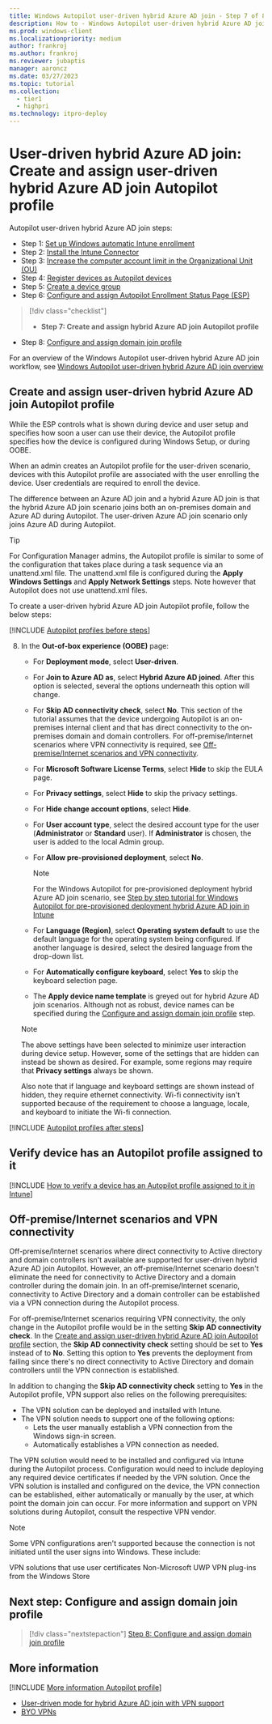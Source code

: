 ```yaml
---
title: Windows Autopilot user-driven hybrid Azure AD join - Step 7 of 8 - Create and assign user-driven hybrid Azure AD join Autopilot profile
description: How to - Windows Autopilot user-driven hybrid Azure AD join - Step 7 of 8 - Create and assign user-driven hybrid Azure AD join Autopilot profile.
ms.prod: windows-client
ms.localizationpriority: medium
author: frankroj
ms.author: frankroj
ms.reviewer: jubaptis
manager: aaroncz
ms.date: 03/27/2023
ms.topic: tutorial
ms.collection: 
  - tier1
  - highpri
ms.technology: itpro-deploy
---
```


# User-driven hybrid Azure AD join: Create and assign user-driven hybrid Azure AD join Autopilot profile

Autopilot user-driven hybrid Azure AD join steps:

- Step 1: [Set up Windows automatic Intune enrollment](hybrid-azure-ad-join-automatic-enrollment.md)
- Step 2: [Install the Intune Connector](hybrid-azure-ad-join-intune-connector.md)
- Step 3: [Increase the computer account limit in the Organizational Unit (OU)](hybrid-azure-ad-join-computer-account-limit.md)
- Step 4: [Register devices as Autopilot devices](hybrid-azure-ad-join-register-device.md)
- Step 5: [Create a device group](hybrid-azure-ad-join-device-group.md)
- Step 6: [Configure and assign Autopilot Enrollment Status Page (ESP)](hybrid-azure-ad-join-esp.md)
> [!div class="checklist"]
> - **Step 7: Create and assign hybrid Azure AD join Autopilot profile**
- Step 8: [Configure and assign domain join profile](hybrid-azure-ad-join-domain-join-profile.md)

For an overview of the Windows Autopilot user-driven hybrid Azure AD join workflow, see [Windows Autopilot user-driven hybrid Azure AD join overview](hybrid-azure-ad-join-workflow.md)

## Create and assign user-driven hybrid Azure AD join Autopilot profile

While the ESP controls what is shown during device and user setup and specifies how soon a user can use their device, the Autopilot profile specifies how the device is configured during Windows Setup, or during OOBE.

When an admin creates an Autopilot profile for the user-driven scenario, devices with this Autopilot profile are associated with the user enrolling the device. User credentials are required to enroll the device.

The difference between an Azure AD join and a hybrid Azure AD join is that the hybrid Azure AD join scenario joins both an on-premises domain and Azure AD during Autopilot. The user-driven Azure AD join scenario only joins Azure AD during Autopilot.

> [!TIP]
>
> For Configuration Manager admins, the Autopilot profile is similar to some of the configuration that takes place during a task sequence via an unattend.xml file. The unattend.xml file is configured during the **Apply Windows Settings** and **Apply Network Settings** steps. Note however that Autopilot does not use unattend.xml files.

To create a user-driven hybrid Azure AD join Autopilot profile, follow the below steps:

[!INCLUDE [Autopilot profiles before steps](../includes/autopilot-profile-steps-before.md)]

8. In the **Out-of-box experience (OOBE)** page:

      - For **Deployment mode**, select **User-driven**.

      - For **Join to Azure AD as**, select **Hybrid Azure AD joined**. After this option is selected, several the options underneath this option will change.

      - For **Skip AD connectivity check**, select **No**. This section of the tutorial assumes that the device undergoing Autopilot is an on-premises internal client and that has direct connectivity to the on-premises domain and domain controllers. For off-premise/Internet scenarios where VPN connectivity is required, see [Off-premise/Internet scenarios and VPN connectivity](#off-premiseinternet-scenarios-and-vpn-connectivity).

      - For **Microsoft Software License Terms**, select **Hide** to skip the EULA page.

      - For **Privacy settings**, select **Hide** to skip the privacy settings.

      - For **Hide change account options**, select **Hide**.

      - For **User account type**, select the desired account type for the user (**Administrator** or **Standard** user). If **Administrator** is chosen, the user is added to the local Admin group.

      - For **Allow pre-provisioned deployment**, select **No**.

        > [!NOTE]
        >
        > For the Windows Autopilot for pre-provisioned deployment hybrid Azure AD join scenario, see [Step by step tutorial for Windows Autopilot for pre-provisioned deployment hybrid Azure AD join in Intune](../pre-provisioning/hybrid-azure-ad-join-workflow.md)

      - For **Language (Region)**, select **Operating system default** to use the default language for the operating system being configured. If another language is desired, select the desired language from the drop-down list.

      - For **Automatically configure keyboard**, select **Yes** to skip the keyboard selection page.

      - The **Apply device name template** is greyed out for hybrid Azure AD join scenarios. Although not as robust, device names can be specified during the [Configure and assign domain join profile](hybrid-azure-ad-join-domain-join-profile.md) step.

      > [!NOTE]
      >
      > The above settings have been selected to minimize user interaction during device setup. However, some of the settings that are hidden can instead be shown as desired. For example, some regions may require that **Privacy settings** always be shown.
      >
      > Also note that if language and keyboard settings are shown instead of hidden, they require ethernet connectivity. Wi-fi connectivity isn't supported because of the requirement to choose a language, locale, and keyboard to initiate the Wi-fi connection.

[!INCLUDE [Autopilot profiles after steps](../includes/autopilot-profile-steps-after.md)]

## Verify device has an Autopilot profile assigned to it

[!INCLUDE [How to verify a device has an Autopilot profile assigned to it in Intune](../includes/verify-autopilot-profile-assignment.md)]

## Off-premise/Internet scenarios and VPN connectivity

Off-premise/Internet scenarios where direct connectivity to Active directory and domain controllers isn't available are supported for user-driven hybrid Azure AD join Autopilot. However, an off-premise/Internet scenario doesn't eliminate the need for connectivity to Active Directory and a domain controller during the domain join. In an off-premise/Internet scenario, connectivity to Active Directory and a domain controller can be established via a VPN connection during the Autopilot process.

For off-premise/Internet scenarios requiring VPN connectivity, the only change in the Autopilot profile would be in the setting **Skip AD connectivity check**. In the [Create and assign user-driven hybrid Azure AD join Autopilot profile](#create-and-assign-user-driven-hybrid-azure-ad-join-autopilot-profile) section, the **Skip AD connectivity check** setting should be set to **Yes** instead of to **No**. Setting this option to **Yes** prevents the deployment from failing since there's no direct connectivity to Active Directory and domain controllers until the VPN connection is established.

In addition to changing the **Skip AD connectivity check** setting to **Yes** in the Autopilot profile, VPN support also relies on the following prerequisites:

- The VPN solution can be deployed and installed with Intune.
- The VPN solution needs to support one of the following options:
  - Lets the user manually establish a VPN connection from the Windows sign-in screen.
  - Automatically establishes a VPN connection as needed.

The VPN solution would need to be installed and configured via Intune during the Autopilot process. Configuration would need to include deploying any required device certificates if needed by the VPN solution. Once the VPN solution is installed and configured on the device, the VPN connection can be established, either automatically or manually by the user, at which point the domain join can occur. For more information and support on VPN solutions during Autopilot, consult the respective VPN vendor.

> [!NOTE]
>
> Some VPN configurations aren't supported because the connection is not initiated until the user signs into Windows. These include:
>
> VPN solutions that use user certificates
> Non-Microsoft UWP VPN plug-ins from the Windows Store

## Next step: Configure and assign domain join profile

> [!div class="nextstepaction"]
> [Step 8: Configure and assign domain join profile](hybrid-azure-ad-join-domain-join-profile.md)

## More information

[!INCLUDE [More information Autopilot profile](../includes/more-info-autopilot-profile.md)]
- [User-driven mode for hybrid Azure AD join with VPN support](/mem/autopilot/user-driven#user-driven-mode-for-hybrid-azure-ad-join-with-vpn-support)
- [BYO VPNs](/mem/autopilot/windows-autopilot-hybrid#byo-vpns)
